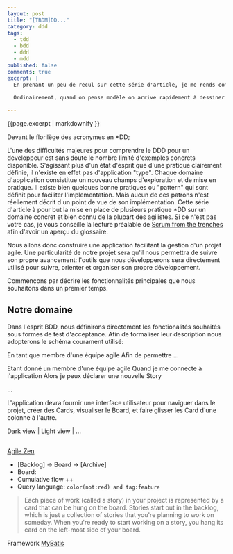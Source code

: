 ```yaml
---
layout: post
title: "[TBDM]DD..."
category: ddd
tags:
  - tdd
  - bdd
  - ddd
  - mdd
published: false
comments: true
excerpt: |
  En prenant un peu de recul sur cette série d'article, je me rends compte que j'ai très vite survollé le domaine pour m'interesser à l'implémentation de l'application. Même si le domaine est relativement clair dans ma tête, il est important que je passe un peu de temps à le mettre à plat: c'est d'ailleurs le but de cette série d'articles.
  
  Ordinairement, quand on pense modèle on arrive rapidement à dessiner une sorte de diagramme de classe. Je ne vais pas y échapper afin d'avoir une base de discussion.

---
```


{{page.excerpt | markdownify }}


Devant le florilège des acronymes en *DD;

L'une des difficultés majeures pour comprendre le DDD pour un developpeur est sans doute le nombre limité d'exemples concrets disponible. S'agissant plus d'un état d'esprit que d'une pratique clairement définie, il n'existe en effet pas d'application "type". Chaque domaine d'application consistitue un nouveau champs d'exploration et de mise en pratique. Il existe bien quelques bonne pratiques ou "pattern" qui sont définit pour faciliter l'implementation. Mais aucun de ces patrons n'est réellement décrit d'un point de vue de son implémentation.
Cette série d'article à pour but la mise en place de plusieurs pratique *DD sur un domaine concret et bien connu de la plupart des agilistes. Si ce n'est pas votre cas, je vous conseille la lecture préalable de [Scrum from the trenches](...) afin d'avoir un aperçu du glossaire.

Nous allons donc construire une application facilitant la gestion d'un projet agile. Une particularité de notre projet sera qu'il nous permettra de suivre son propre avancement: l'outils que nous développerons sera directement utilisé pour suivre, orienter et organiser son propre développement.

Commençons par décrire les fonctionnalités principales que nous souhaitons dans un premier temps.

## Notre domaine

Dans l'esprit BDD, nous définirons directement les fonctionalités souhaités sous formes de test d'acceptance. Afin de formaliser leur description nous adopterons le schéma courament utilisé:

En tant que membre d'une équipe agile
Afin de permettre ...

Etant donné un membre d'une équipe agile
Quand je me connecte à l'application
Alors je peux déclarer une nouvelle Story


...

L'application devra fournir une interface utilisateur pour naviguer dans le projet, créer des Cards, visualiser le Board, et faire glisser les Card d'une colonne à l'autre.

Dark view                 | Light view
                          |
                          ...

##



[Agile Zen](http://www.agilezen.com/)
* [Backlog] -> Board -> [Archive]
* Board: 
* Cumulative flow ++
* Query language: `color(not:red) and tag:feature`

> Each piece of work (called a story) in your project is represented by a card that can be hung on the board. Stories start out in the backlog, which is just a collection of stories that you're planning to work on someday. When you're ready to start working on a story, you hang its card on the left-most side of your board.



Framework
[MyBatis]()








